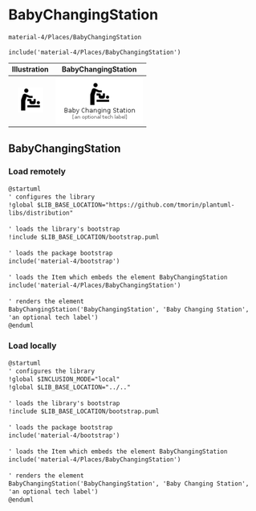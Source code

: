 # BabyChangingStation


```text
material-4/Places/BabyChangingStation
```

```text
include('material-4/Places/BabyChangingStation')
```



| Illustration | BabyChangingStation |
| :---: | :---: |
| ![illustration for Illustration](../../material-4/Places/BabyChangingStation.png) | ![illustration for BabyChangingStation](../../material-4/Places/BabyChangingStation.Local.png) |




## BabyChangingStation

### Load remotely
```plantuml
@startuml
' configures the library
!global $LIB_BASE_LOCATION="https://github.com/tmorin/plantuml-libs/distribution"

' loads the library's bootstrap
!include $LIB_BASE_LOCATION/bootstrap.puml

' loads the package bootstrap
include('material-4/bootstrap')

' loads the Item which embeds the element BabyChangingStation
include('material-4/Places/BabyChangingStation')

' renders the element
BabyChangingStation('BabyChangingStation', 'Baby Changing Station', 'an optional tech label')
@enduml
```

### Load locally
```plantuml
@startuml
' configures the library
!global $INCLUSION_MODE="local"
!global $LIB_BASE_LOCATION="../.."

' loads the library's bootstrap
!include $LIB_BASE_LOCATION/bootstrap.puml

' loads the package bootstrap
include('material-4/bootstrap')

' loads the Item which embeds the element BabyChangingStation
include('material-4/Places/BabyChangingStation')

' renders the element
BabyChangingStation('BabyChangingStation', 'Baby Changing Station', 'an optional tech label')
@enduml
```

